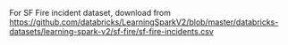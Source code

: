 For SF Fire incident dataset, download from https://github.com/databricks/LearningSparkV2/blob/master/databricks-datasets/learning-spark-v2/sf-fire/sf-fire-incidents.csv
